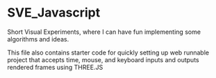 # SVE_Javascript
Short Visual Experiments, where I can have fun implementing some algorithms and ideas.

This file also contains starter code for quickly setting up web runnable project that accepts time, mouse, and keyboard inputs and outputs rendered frames using THREE.JS

